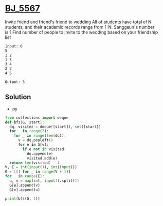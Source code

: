 # [BJ_5567](https://acmicpc.net/problem/5567)

Invite friend and friend's friend to wedding
All of students have total of N students, and their academic records range from 1-N. Sanggeun's number is 1
Find number of people to invite to the wedding based on your friendship list

```txt
Input: 6
5
1 2
1 3
3 4
2 3
4 5

Output: 3
```

## Solution

* py

```py
from collections import deque
def bfs(G, start):
  dq, visited = deque([start]), set([start])
  for _ in range(2):
    for _ in range(len(dq)):
      v = dq.popleft()
      for e in G[v]:
        if e not in visited:
          dq.append(e)
          visited.add(e)
  return len(visited) - 1
V, E = int(input()), int(input())
G = [[] for _ in range(V + 1)]
for _ in range(E):
  u, v = map(int, input().split())
  G[u].append(v)
  G[v].append(u)

print(bfs(G, 1))
```
